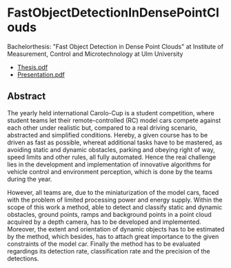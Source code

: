 # FastObjectDetectionInDensePointClouds
Bachelorthesis: "Fast Object Detection in Dense Point Clouds" at Institute of Measurement, Control and Microtechnology at Ulm University

* [Thesis.pdf](https://aul12.github.io/FastObjectDetectionInDensePointClouds/Thesis.pdf)
* [Presentation.pdf](https://aul12.github.io/FastObjectDetectionInDensePointClouds/Presentation.pdf)

## Abstract
The yearly held international Carolo-Cup is a student competition, where student teams let their remote-controlled (RC) model cars compete against each other under realistic but, compared to a real driving scenario, abstracted and simplified conditions. Hereby, a given course has to be driven as fast as possible, whereat additional tasks have to be mastered, as avoiding static and dynamic obstacles, parking and obeying right of way, speed limits and other rules, all fully automated. Hence the real challenge lies in the development and implementation of innovative algorithms for vehicle control and environment perception, which is done by the teams during the year.

However, all teams are, due to the miniaturization of the model cars, faced with the problem of limited processing power and energy supply. Within the scope of this work a method, able to detect and classify static and dynamic obstacles, ground points, ramps and background points in a point cloud acquired by a depth camera, has to be developed and implemented. Moreover, the extent and orientation of dynamic objects has to be estimated by the method, which besides, has to attach great importance to the given constraints of the model car. Finally the method has to be evaluated regardings its detection rate, classification rate and the precision of the detections.

